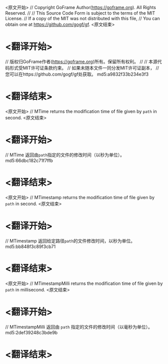
<原文开始>
// Copyright GoFrame Author(https://goframe.org). All Rights Reserved.
//
// This Source Code Form is subject to the terms of the MIT License.
// If a copy of the MIT was not distributed with this file,
// You can obtain one at https://github.com/gogf/gf.
<原文结束>

# <翻译开始>
// 版权归GoFrame作者(https://goframe.org)所有。保留所有权利。
//
// 本源代码形式受MIT许可证条款约束。
// 如果未随本文件一同分发MIT许可证副本，
// 您可以在https://github.com/gogf/gf处获取。 md5:a9832f33b234e3f3
# <翻译结束>


<原文开始>
// MTime returns the modification time of file given by `path` in second.
<原文结束>

# <翻译开始>
// MTime 返回由`path`指定的文件的修改时间（以秒为单位）。 md5:66dbc182c71f7ffb
# <翻译结束>


<原文开始>
// MTimestamp returns the modification time of file given by `path` in second.
<原文结束>

# <翻译开始>
// MTimestamp 返回给定路径`path`的文件修改时间，以秒为单位。 md5:bb848f3c89f3cb71
# <翻译结束>


<原文开始>
// MTimestampMilli returns the modification time of file given by `path` in millisecond.
<原文结束>

# <翻译开始>
// MTimestampMilli 返回由 `path` 指定的文件的修改时间（以毫秒为单位）。 md5:2def39248c3bde9b
# <翻译结束>

